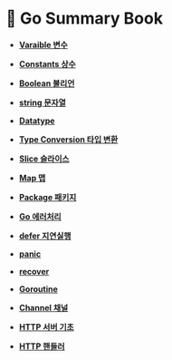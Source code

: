 # 📖 Go Summary Book

- __[Varaible 변수](https://github.com/honghyunin/TIL/blob/main/web/Backend/Go/Variable/Variable.md)__

- __[Constants 상수](https://github.com/honghyunin/TIL/blob/main/web/Backend/Go/Go_Constants/Constants.md)__

- __[Boolean 불리언](https://github.com/honghyunin/TIL/blob/main/web/Backend/Go/Datatype/bool.md)__

- __[string 문자열](https://github.com/honghyunin/TIL/blob/main/web/Backend/Go/string/string.md)__

- __[Datatype](https://github.com/honghyunin/TIL/blob/main/web/Backend/Go/Datatype/Datatype.md)__

- __[Type Conversion 타입 변환](https://github.com/honghyunin/TIL/blob/main/web/Backend/Go/Datatype/Type%20Conversion.md)__

- __[Slice 슬라이스](https://github.com/honghyunin/TIL/blob/main/web/Backend/Go/Slice)__

- __[Map 맵](https://github.com/honghyunin/TIL/blob/main/web/Backend/Go/Map/Map.md)__

- __[Package 패키지](https://github.com/honghyunin/TIL/blob/main/web/Backend/Go/Package/Package.md)__

- __[Go 에러처리](https://github.com/honghyunin/TIL/blob/main/web/Backend/Go/Go_Error/error.md)__

- __[defer 지연실행](https://github.com/honghyunin/TIL/blob/main/web/Backend/Go/defer/defer.md)__

- __[panic](https://github.com/honghyunin/TIL/blob/main/web/Backend/Go/panic/panic.md)__

- __[recover](https://github.com/honghyunin/TIL/blob/main/web/Backend/Go/recover/recover.md)__

- __[Goroutine](https://github.com/honghyunin/TIL/blob/main/web/Backend/Go/Goroutine/Goroutine.md)__

- __[Channel 채널](https://github.com/honghyunin/TIL/blob/main/web/Backend/Go/Channel/Channel.md)__

- __[HTTP 서버 기초](https://github.com/honghyunin/TIL/blob/main/web/Backend/Go/Handler/Handle&HandleFunc.md)__

- __[HTTP 핸들러](https://github.com/honghyunin/TIL/blob/main/web/Backend/Go/Handler/http_server.md)__

